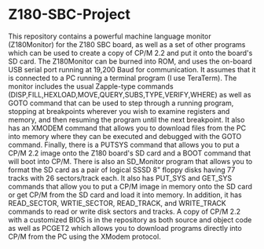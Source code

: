 # Z180-SBC-Project
This repository contains a powerful machine language monitor (Z180Monitor) for the Z180 SBC board, as well as a set of other programs which can be used to create a copy of CP/M 2.2 and put it onto the board's SD card.
The Z180Monitor can be burned into ROM, and uses the on-board USB serial port running at 19,200 Baud for communication. It assumes that it is connected to a PC running a terminal program (I use TeraTerm). The monitor includes the usual Zapple-type commands (DISP,FILL,HEXLOAD,MOVE,QUERY,SUBS,TYPE,VERIFY,WHERE) as well as GOTO command that can be used to step through a running program, stopping at breakpoints wherever you wish to examine registers and memory, and then resuming the program until the next breakpoint. It also has an XMODEM command that allows you to download files from the PC into memory where they can be executed and debugged with the GOTO command. Finally, there is a PUTSYS command that allows you to put a CP/M 2.2 image onto the Z180 board's SD card and a BOOT command that will boot into CP/M.
There is also an SD_Monitor program that allows you to format the SD card as a pair of logical SSSD 8" floppy disks having 77 tracks with 26 sectors/track each. It also has PUT_SYS and GET_SYS commands that allow you to put a CP/M image in memory onto the SD card or get CP/M from the SD card and load it into memory. In addition, it has READ_SECTOR, WRTIE_SECTOR, READ_TRACK, and WRITE_TRACK commands to read or write disk sectors and tracks.
A copy of CP/M 2.2 with a customized BIOS is in the repository as both source and object code as well as PCGET2 which allows you to download programs directly into CP/M from the PC using the XModem protocol.
